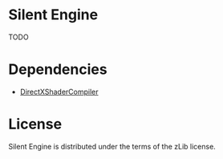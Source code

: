 # Silent Engine

TODO

# Dependencies

- [DirectXShaderCompiler](https://github.com/microsoft/DirectXShaderCompiler)

# License

Silent Engine is distributed under the terms of the zLib license.